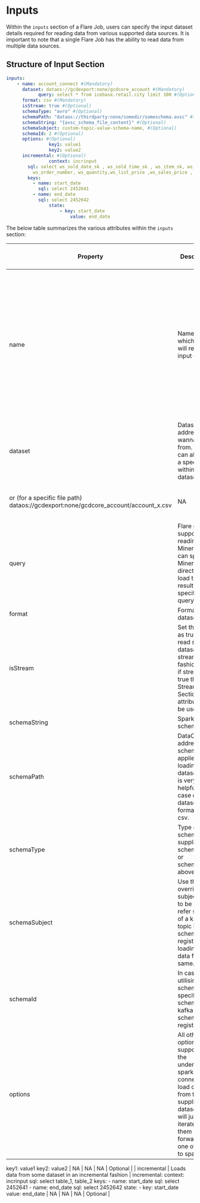 # Inputs

Within the `inputs` section of a Flare Job, users can specify the input dataset details required for reading data from various supported data sources. It is important to note that a single Flare Job has the ability to read data from multiple data sources.

## **Structure of Input Section**

```yaml
inputs:
    - name: account_connect #(Mandatory)
      dataset: dataos://gcdexport:none/gcdcore_account #(Mandatory)
			query: select * from icebase.retail.city limit 100 #(Optional)
      format: csv #(Mandatory)
      isStream: true #(Optional)
      schemaType: "avro" #(Optional)
      schemaPath: "dataos://thirdparty:none/somedir/someschema.avsc" #(Optional)
      schemaString: "{avsc_schema_file_content}" #(Optional)
      schemaSubject: custom-topic-value-schema-name, #(Optional)
      schemaId: 2 #(Optional)
      options: #(Optional)
				key1: value1
				key2: value2
      incremental: #(Optional)
				context: incrinput
        sql: select ws_sold_date_sk , ws_sold_time_sk , ws_item_sk, ws_bill_customer_sk , ws_web_page_sk ,ws_ship_mode_sk,
          ws_order_number, ws_quantity,ws_list_price ,ws_sales_price , ws_wholesale_cost  , ws_net_profit from incrinput where ws_sold_date_sk between '$|start_date|' AND '$|end_date|'
        keys:
          - name: start_date
            sql: select 2452641
          - name: end_date
            sql: select 2452642
				state:
					- key: start_date
						value: end_date
```

The below table summarizes the various attributes within the `inputs` section:

| Property | Description | Examples | Default Value | Possible Values | Note/Rule | Field (Mandatory / Optional) |
| --- | --- | --- | --- | --- | --- | --- |
| name | Name with which you will refer this input dataset | name: account_connect | NA | NA | Rules for name: 37 alphanumeric characters and a special character '-' allowed. [a-z0-9]([-a-z0-9]*[a-z0-9]. The maximum permissible length for the name is 47 (Note: It is advised to keep the name length less than 30 characters because the orchestration engine behind the scenes adds a Unique ID which is usually 17 characters. Hence reduce the name length to 30.  | Mandatory |
| dataset | Dataset address you wanna read from. You can also load a specific file within a dataset | dataos://gcdexport:none/gcdcore_account
or (for a specific file path) dataos://gcdexport:none/gcdcore_account/account_x.csv | NA | NA | Must be a valid UDL and conform to the form dataos://[depot]:[collection]/[dataset].  | Mandatory |
| query | Flare does support reading from Minerva. You can specify a Minerva SQL directly to load the result of the specified query. | query: select * from icebase.retail.city limit 100 | NA | NA | NA | Optional |
| format | Format of the dataset.  | format: csv | iceberg | iceberg/text/json/parquet/orc/avro/csv//xml | Must be one of the available formats. | Mandatory |
| isStream | Set this flag as true to read some dataset in a streaming fashion. Only if stream is true the Streaming Section attributes can be used | isStream: true | Depends on Depot Type | true /false | If value is not supplied we default it to true/false based on the depot type e.g. for depots like Kafka and eventhub it is true and for gcs/abfss etc it is false. | Optional |
| schemaString | Spark struct schema | schemaString: "{avsc_schema_file_content}" | json | json/avro | NA | Optional |
| schemaPath | DataOS address to schema to be applied while loading the dataset. This is very helpful in case of few datasets with format like csv.  | schemaPath: "dataos://thirdparty:none/somedir/someschema.avsc" | NA | NA | The schemapath should be valid and should conform to the format dataos://[depot]:[collection]/[dataset] OR dataos://[depot]:[collection]/[dataset]. | Optional |
| schemaType | Type of schema supplied in schemaPath or schemaString above | schemaType: "avro" | avro | avro/spark | NA | Optional |
| schemaSubject | Use this to override a subject name to be used to refer schema of a kafka topic in schema registry while loading avro data from the same. | schemaSubject: custom-topic-value-schema-name | NA | NA | NA | Optional |
| schemaId | In case of utilising a schema with specified schema id in kafka schema registry. | schemaId: 2 | NA | NA | NA | Optional |
| options | All other options supported by the underlying spark connector to load data from the supplied dataset. Flare will just iterate over them and will forward each one of those to spark. | options: 
key1: value1
key2: value2 | NA | NA | NA | Optional |
| incremental | Loads data from some dataset in an incremental fashion | incremental:
   context: incrinput
   sql: select table_1, table_2
   keys:
      - name: start_date
        sql: select 2452641 
      - name: end_date
        sql: select 2452642
   state:
      - key: start_date
        value: end_date   | NA | NA | NA | Optional |